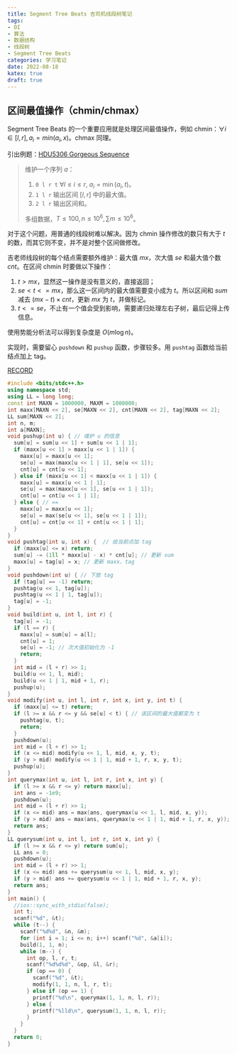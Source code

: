 ```yaml
---
title: Segment Tree Beats 吉司机线段树笔记
tags:
- OI
- 算法
- 数据结构
- 线段树
- Segment Tree Beats
categories: 学习笔记
date: 2022-08-18
katex: true
draft: true
---
```


## 区间最值操作（chmin/chmax）

Segment Tree Beats 的一个重要应用就是处理区间最值操作，例如 chmin：$\forall i \in [l, r], a_i = min(a_i, x)$。chmax 同理。

引出例题：[HDU5306 Gorgeous Sequence](https://acm.hdu.edu.cn/showproblem.php?pid=5306)

> 维护一个序列 $a$：
>
> 1. `0 l r t` $\forall l\le i\le r,\ a_i=\min(a_i,t)$。
> 2. `1 l r` 输出区间 $[l,r]$ 中的最大值。
> 3. `2 l r` 输出区间和。
>
> 多组数据，$T\le 100,n\le 10^6,\sum m\le 10^6$。

对于这个问题，用普通的线段树难以解决。因为 chmin 操作修改的数只有大于 $t$ 的数，而其它则不变，并不是对整个区间做修改。

吉老师线段树的每个结点需要额外维护：最大值 $mx$，次大值 $se$ 和最大值个数 $cnt$。在区间 chmin 时要做以下操作：

1. $t > mx$，显然这一操作是没有意义的，直接返回；
2. $se < t <= mx$，那么这一区间内的最大值需要变小成为 $t$。所以区间和 $sum$ 减去 $(mx-t)\times cnt$，更新 $mx$ 为 $t$，并做标记。
3. $t <= se$，不止有一个值会受到影响，需要递归处理左右子树，最后记得上传信息。

使用势能分析法可以得到复杂度是 $O(m\log n)$。

实现时，需要留心 `pushdown` 和 `pushup` 函数，步骤较多。用 `pushtag` 函数给当前结点加上 tag。

[RECORD](https://vjudge.net/solution/37834417)

```cpp
#include <bits/stdc++.h>
using namespace std;
using LL = long long;
const int MAXN = 1000000, MAXM = 1000000;
int maxx[MAXN << 2], se[MAXN << 2], cnt[MAXN << 2], tag[MAXN << 2];
LL sum[MAXN << 2];
int n, m;
int a[MAXN];
void pushup(int u) { // 维护 u 的信息
  sum[u] = sum[u << 1] + sum[u << 1 | 1];
  if (maxx[u << 1] > maxx[u << 1 | 1]) {
    maxx[u] = maxx[u << 1];
    se[u] = max(maxx[u << 1 | 1], se[u << 1]);
    cnt[u] = cnt[u << 1];
  } else if (maxx[u << 1] < maxx[u << 1 | 1]) {
    maxx[u] = maxx[u << 1 | 1];
    se[u] = max(maxx[u << 1], se[u << 1 | 1]);
    cnt[u] = cnt[u << 1 | 1];
  } else { // ==
    maxx[u] = maxx[u << 1];
    se[u] = max(se[u << 1], se[u << 1 | 1]);
    cnt[u] = cnt[u << 1] + cnt[u << 1 | 1];
  }
}
void pushtag(int u, int x) {  // 给当前点加 tag
  if (maxx[u] <= x) return;
  sum[u] -= (1ll * maxx[u] - x) * cnt[u]; // 更新 sum
  maxx[u] = tag[u] = x; // 更新 maxx、tag
}
void pushdown(int u) { // 下放 tag
  if (tag[u] == -1) return;
  pushtag(u << 1, tag[u]);
  pushtag(u << 1 | 1, tag[u]);
  tag[u] = -1;
}
void build(int u, int l, int r) {
  tag[u] = -1;
  if (l == r) {
    maxx[u] = sum[u] = a[l];
    cnt[u] = 1;
    se[u] = -1; // 次大值初始化为 -1
    return;
  }
  int mid = (l + r) >> 1;
  build(u << 1, l, mid);
  build(u << 1 | 1, mid + 1, r);
  pushup(u);
}
void modify(int u, int l, int r, int x, int y, int t) {
  if (maxx[u] <= t) return;
  if (l >= x && r <= y && se[u] < t) { // 该区间的最大值都变为 t
    pushtag(u, t);
    return;
  }
  pushdown(u);
  int mid = (l + r) >> 1;
  if (x <= mid) modify(u << 1, l, mid, x, y, t);
  if (y > mid) modify(u << 1 | 1, mid + 1, r, x, y, t);
  pushup(u);
}
int querymax(int u, int l, int r, int x, int y) {
  if (l >= x && r <= y) return maxx[u];
  int ans = -1e9;
  pushdown(u);
  int mid = (l + r) >> 1;
  if (x <= mid) ans = max(ans, querymax(u << 1, l, mid, x, y));
  if (y > mid) ans = max(ans, querymax(u << 1 | 1, mid + 1, r, x, y));
  return ans;
}
LL querysum(int u, int l, int r, int x, int y) {
  if (l >= x && r <= y) return sum[u];
  LL ans = 0;
  pushdown(u);
  int mid = (l + r) >> 1;
  if (x <= mid) ans += querysum(u << 1, l, mid, x, y);
  if (y > mid) ans += querysum(u << 1 | 1, mid + 1, r, x, y);
  return ans;
}
int main() {
  //ios::sync_with_stdio(false);
  int t;
  scanf("%d", &t);
  while (t--) {
    scanf("%d%d", &n, &m);
    for (int i = 1; i <= n; i++) scanf("%d", &a[i]);
    build(1, 1, n);
    while (m--) {
      int op, l, r, t;
      scanf("%d%d%d", &op, &l, &r);
      if (op == 0) {
        scanf("%d", &t);
        modify(1, 1, n, l, r, t);
      } else if (op == 1) {
        printf("%d\n", querymax(1, 1, n, l, r));
      } else {
        printf("%lld\n", querysum(1, 1, n, l, r));
      }
    }
  }
  return 0;
}
```
